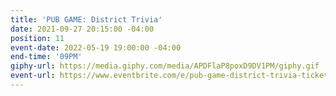 ```yaml
---
title: 'PUB GAME: District Trivia'
date: 2021-09-27 20:15:00 -04:00
position: 11
event-date: 2022-05-19 19:00:00 -04:00
end-time: '09PM'
giphy-url: https://media.giphy.com/media/APDFlaP8poxD9DV1PM/giphy.gif
event-url: https://www.eventbrite.com/e/pub-game-district-trivia-tickets-329111259637
---
```



